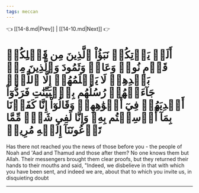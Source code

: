 ```yaml
---
tags: meccan
---
```


👈 [[14-8.md|Prev]] | [[14-10.md|Next]] 👉

# أَلَمۡ يَأۡتِكُمۡ نَبَؤُاْ ٱلَّذِينَ مِن قَبۡلِكُمۡ قَوۡمِ نُوحٖ وَعَادٖ وَثَمُودَ وَٱلَّذِينَ مِنۢ بَعۡدِهِمۡ لَا يَعۡلَمُهُمۡ إِلَّا ٱللَّهُۚ جَآءَتۡهُمۡ رُسُلُهُم بِٱلۡبَيِّنَٰتِ فَرَدُّوٓاْ أَيۡدِيَهُمۡ فِيٓ أَفۡوَٰهِهِمۡ وَقَالُوٓاْ إِنَّا كَفَرۡنَا بِمَآ أُرۡسِلۡتُم بِهِۦ وَإِنَّا لَفِي شَكّٖ مِّمَّا تَدۡعُونَنَآ إِلَيۡهِ مُرِيبٖ

Has there not reached you the news of those before you - the people of Noah and 'Aad and Thamud and those after them? No one knows them but Allah. Their messengers brought them clear proofs, but they returned their hands to their mouths and said, "Indeed, we disbelieve in that with which you have been sent, and indeed we are, about that to which you invite us, in disquieting doubt

---

